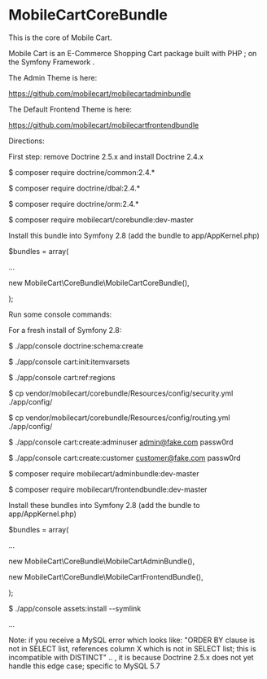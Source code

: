 # MobileCartCoreBundle

This is the core of Mobile Cart.

Mobile Cart is an E-Commerce Shopping Cart package built with PHP ; on the Symfony Framework .

The Admin Theme is here:

https://github.com/mobilecart/mobilecartadminbundle

The Default Frontend Theme is here:

https://github.com/mobilecart/mobilecartfrontendbundle

Directions:

First step: remove Doctrine 2.5.x and install Doctrine 2.4.x

$ composer require doctrine/common:2.4.*

$ composer require doctrine/dbal:2.4.*

$ composer require doctrine/orm:2.4.*

$ composer require mobilecart/corebundle:dev-master

Install this bundle into Symfony 2.8 (add the bundle to app/AppKernel.php)

$bundles = array(

...

new MobileCart\CoreBundle\MobileCartCoreBundle(),

);

Run some console commands:

For a fresh install of Symfony 2.8:

$ ./app/console doctrine:schema:create

$ ./app/console cart:init:itemvarsets

$ ./app/console cart:ref:regions

$ cp vendor/mobilecart/corebundle/Resources/config/security.yml ./app/config/

$ cp vendor/mobilecart/corebundle/Resources/config/routing.yml ./app/config/

$ ./app/console cart:create:adminuser admin@fake.com passw0rd

$ ./app/console cart:create:customer customer@fake.com passw0rd

$ composer require mobilecart/adminbundle:dev-master

$ composer require mobilecart/frontendbundle:dev-master

Install these bundles into Symfony 2.8 (add the bundle to app/AppKernel.php)

$bundles = array(

...

new MobileCart\CoreBundle\MobileCartAdminBundle(),

new MobileCart\CoreBundle\MobileCartFrontendBundle(),

);

$ ./app/console assets:install --symlink

...

Note: if you receive a MySQL error which looks like: "ORDER BY clause is not in SELECT list, references column X which is not in SELECT list; this is incompatible with DISTINCT" .. , it is because Doctrine 2.5.x does not yet handle this edge case; specific to MySQL 5.7


